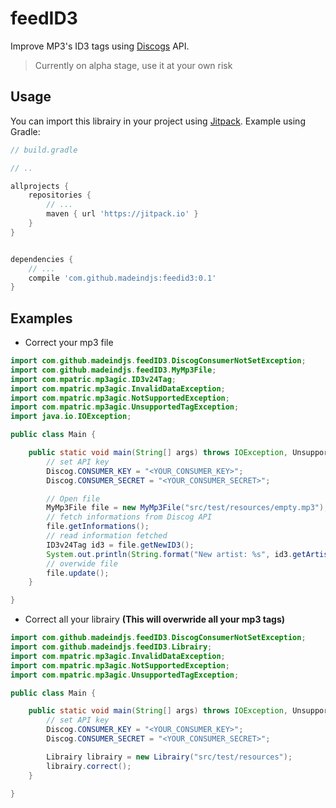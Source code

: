 feedID3
=======

Improve MP3's ID3 tags using [Discogs](https://www.discogs.com) API.

> Currently on alpha stage, use it at your own risk

Usage
-----

You can import this librairy in your project using [Jitpack](https://jitpack.io/). Example using Gradle:

~~~gradle
// build.gradle

// ..

allprojects {
    repositories {
        // ...
        maven { url 'https://jitpack.io' }
    }
}


dependencies {
    // ...
    compile 'com.github.madeindjs:feedid3:0.1'
}
~~~


Examples
--------

* Correct your mp3 file

~~~java
import com.github.madeindjs.feedID3.DiscogConsumerNotSetException;
import com.github.madeindjs.feedID3.MyMp3File;
import com.mpatric.mp3agic.ID3v24Tag;
import com.mpatric.mp3agic.InvalidDataException;
import com.mpatric.mp3agic.NotSupportedException;
import com.mpatric.mp3agic.UnsupportedTagException;
import java.io.IOException;

public class Main {

    public static void main(String[] args) throws IOException, UnsupportedTagException, InvalidDataException, NotSupportedException, MalformedURLException, DiscogConsumerNotSetException {
        // set API key
        Discog.CONSUMER_KEY = "<YOUR_CONSUMER_KEY>";
        Discog.CONSUMER_SECRET = "<YOUR_CONSUMER_SECRET>";

        // Open file
        MyMp3File file = new MyMp3File("src/test/resources/empty.mp3");
        // fetch informations from Discog API
        file.getInformations();
        // read information fetched
        ID3v24Tag id3 = file.getNewID3();
        System.out.println(String.format("New artist: %s", id3.getArtist()));
        // overwide file
        file.update();
    }

}
~~~

* Correct all your librairy **(This will overwride all your mp3 tags)**

~~~java
import com.github.madeindjs.feedID3.DiscogConsumerNotSetException;
import com.github.madeindjs.feedID3.Librairy;
import com.mpatric.mp3agic.InvalidDataException;
import com.mpatric.mp3agic.NotSupportedException;
import com.mpatric.mp3agic.UnsupportedTagException;

public class Main {

    public static void main(String[] args) throws IOException, UnsupportedTagException, InvalidDataException, NotSupportedException, MalformedURLException, DiscogConsumerNotSetException {
        // set API key
        Discog.CONSUMER_KEY = "<YOUR_CONSUMER_KEY>";
        Discog.CONSUMER_SECRET = "<YOUR_CONSUMER_SECRET>";

        Librairy librairy = new Librairy("src/test/resources");
        librairy.correct();
    }

}
~~~
